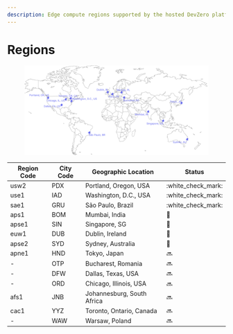 ```yaml
---
description: Edge compute regions supported by the hosted DevZero platform
---
```


# Regions

<figure><img src="../.gitbook/assets/edge-regions.png" alt=""><figcaption></figcaption></figure>

| Region Code | City Code  | Geographic Location        | Status               |
| ----------- | ---------- | -------------------------- | -------------------- |
| usw2        | PDX        | Portland, Oregon, USA      | :white\_check\_mark: |
| use1        | IAD        | Washington, D.C., USA      | :white\_check\_mark: |
| sae1        | GRU        | São Paulo, Brazil          | :white\_check\_mark: |
| aps1        | BOM        | Mumbai, India              | :construction:       |
| apse1       | SIN        | Singapore, SG              | :construction:       |
| euw1        | DUB        | Dublin, Ireland            | :construction:       |
| apse2       | SYD        | Sydney, Australia          | :construction:       |
| apne1       | HND        | Tokyo, Japan               | :soon:               |
| -           | OTP        | Bucharest, Romania         | :soon:               |
| -           | DFW        | Dallas, Texas, USA         | :soon:               |
| -           | ORD        | Chicago, Illinois, USA     | :soon:               |
| afs1        | JNB        | Johannesburg, South Africa | :soon:               |
| cac1        | YYZ        | Toronto, Ontario, Canada   | :soon:               |
| -           | WAW        | Warsaw, Poland             | :soon:               |

